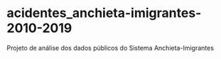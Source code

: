 # acidentes_anchieta-imigrantes-2010-2019
Projeto de análise dos dados públicos do Sistema Anchieta-Imigrantes
